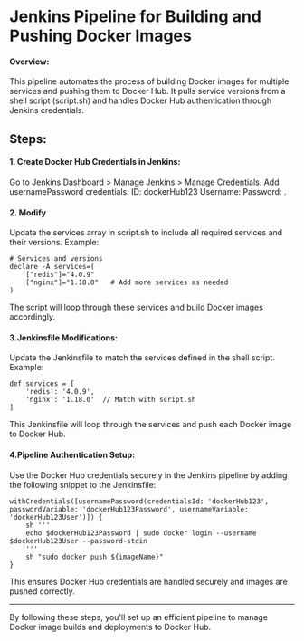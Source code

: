 # Jenkins Pipeline for Building and Pushing Docker Images
####  Overview:
This pipeline automates the process of building Docker images for multiple services and pushing them to Docker Hub. It pulls service versions from a shell script (script.sh) and handles Docker Hub authentication through Jenkins credentials.

## Steps:

#### 1. Create Docker Hub Credentials in Jenkins:
Go to Jenkins Dashboard > Manage Jenkins > Manage Credentials.
Add usernamePassword credentials:
ID: dockerHub123
Username: <your-docker-hub-username>
Password: <your-docker-hub-password>.

#### 2. Modify 
Update the services array in script.sh to include all required services and their versions. Example:

```
# Services and versions
declare -A services=(
    ["redis"]="4.0.9"
    ["nginx"]="1.18.0"   # Add more services as needed
)
```
The script will loop through these services and build Docker images accordingly.

#### 3.Jenkinsfile Modifications:
Update the Jenkinsfile to match the services defined in the shell script. Example:
```
def services = [
    'redis': '4.0.9',
    'nginx': '1.18.0'  // Match with script.sh
]

```

This Jenkinsfile will loop through the services and push each Docker image to Docker Hub.

#### 4.Pipeline Authentication Setup:
Use the Docker Hub credentials securely in the Jenkins pipeline by adding the following snippet to the Jenkinsfile:

```
withCredentials([usernamePassword(credentialsId: 'dockerHub123', passwordVariable: 'dockerHub123Password', usernameVariable: 'dockerHub123User')]) {
    sh '''
    echo $dockerHub123Password | sudo docker login --username $dockerHub123User --password-stdin
    '''
    sh "sudo docker push ${imageName}"
}

```
This ensures Docker Hub credentials are handled securely and images are pushed correctly.

*************************************************************************************************
By following these steps, you'll set up an efficient pipeline to manage Docker image builds and deployments to Docker Hub.


